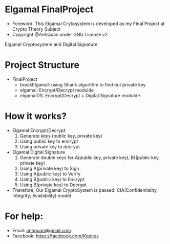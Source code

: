 
# Elgamal FinalProject

- Foreword: This Elgamal Crytosystem is developed as my Final Project at Crypto Theory Subject
- Copyright @AnhQuan under GNU License v2

Elgamal Cryptosystem and Digital Signature


# Project Structure
  - FinalProject
    + breakElgamal: using Shank algorithm to find out private key
    + elgamal: Encrypt/Decrypt modulde
    + elgamalDS: Encrypt/Decrypt + Digital Signature modulde
# How it works?
  - Elgamal Encrypt/Decrypt
    1. Generate keys (public key, private key)
    2. Using public key to encrypt
    3. Using private key to decrypt
  - Elgamal Digital Signature
    1. Generate double keys for A(public key, private key), B((public key, private key)
    2. Using A(private key) to Sign
    3. Using A(public key) to Verify
    4. Using B(public key) to Encrypt
    5. Using B(private key) to Decrypt
   - Therefore, Our Elgamal CryptoSystem is passed: CIA(Confidentiality, Integrity, Availability) model
# For help:
  - Email: anhquan@gmail.com
  - Facebook: https://facebook.com/Kopites
  
  
